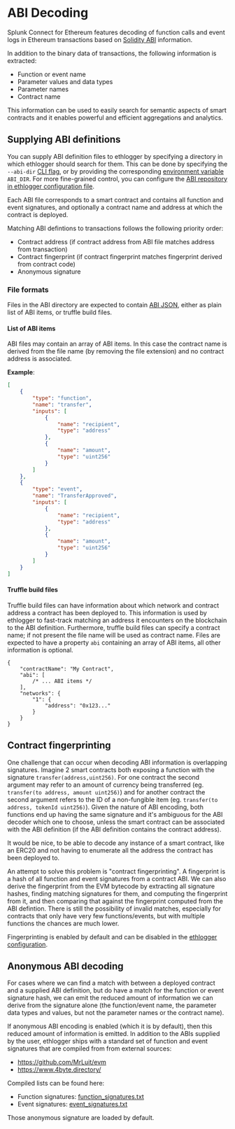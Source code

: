 # ABI Decoding

Splunk Connect for Ethereum features decoding of function calls and event logs in Ethereum transactions based on [Solidity ABI](https://solidity.readthedocs.io/en/develop/abi-spec.html) information.

In addition to the binary data of transactions, the following information is extracted:

-   Function or event name
-   Parameter values and data types
-   Parameter names
-   Contract name

This information can be used to easily search for semantic aspects of smart contracts and it enables powerful and efficient aggregations and analytics.

## Supplying ABI definitions

You can supply ABI definition files to ethlogger by specifying a directory in which ethlogger should search for them. This can be done by specifying the `--abi-dir` [CLI flag](./cli.md), or by providing the corresponding [environment variable](./cli.md#environment-variables) `ABI_DIR`. For more fine-grained control, you can configure the [ABI repository in ethlogger configuration file](./configuration.md#abirepository).

Each ABI file corresponds to a smart contract and contains all function and event signatures, and optionally a contract name and address at which the contract is deployed.

Matching ABI defintions to transactions follows the following priority order:

-   Contract address (if contract address from ABI file matches address from transaction)
-   Contract fingerprint (if contract fingerprint matches fingerprint derived from contract code)
-   Anonymous signature

### File formats

Files in the ABI directory are expected to contain [ABI JSON](https://solidity.readthedocs.io/en/develop/abi-spec.html#abi-json), either as plain list of ABI items, or truffle build files.

#### List of ABI items

ABI files may contain an array of ABI items. In this case the contract name is derived from the file name (by removing the file extension) and no contract address is associated.

**Example**:

```json
[
    {
        "type": "function",
        "name": "transfer",
        "inputs": [
            {
                "name": "recipient",
                "type": "address"
            },
            {
                "name": "amount",
                "type": "uint256"
            }
        ]
    },
    {
        "type": "event",
        "name": "TransferApproved",
        "inputs": [
            {
                "name": "recipient",
                "type": "address"
            },
            {
                "name": "amount",
                "type": "uint256"
            }
        ]
    }
]
```

#### Truffle build files

Truffle build files can have information about which network and contract address a contract has been deployed to. This information is used by ethlogger to fast-track matching an address it encounters on the blockchain to the ABI definition. Furthermore, truffle build files can specify a contract name; if not present the file name will be used as contract name. Files are expected to have a property `abi` containing an array of ABI items, all other information is optional.

```jsonc
{
    "contractName": "My Contract",
    "abi": [
        /* ... ABI items */
    ],
    "networks": {
        "1": {
            "address": "0x123..."
        }
    }
}
```

## Contract fingerprinting

One challenge that can occur when decoding ABI information is overlapping signatures. Imagine 2 smart contracts both exposing a function with the signature `transfer(address,uint256)`. For one contract the second argument may refer to an amount of currency being transferred (eg. `transfer(to address, amount uint256)`) and for another contract the second argument refers to the ID of a non-fungible item (eg. `transfer(to address, tokenId uint256)`). Given the nature of ABI encoding, both functions end up having the same signature and it's ambiguous for the ABI decoder which one to choose, unless the smart contract can be associated with the ABI definition (if the ABI definition contains the contract address).

It would be nice, to be able to decode any instance of a smart contract, like an ERC20 and not having to enumerate all the address the contract has been deployed to.

An attempt to solve this problem is "contract fingerprinting". A fingerprint is a hash of all function and event signatures from a contract ABI. We can also derive the fingerprint from the EVM bytecode by extracting all signature hashes, finding matching signatures for them, and computing the fingerprint from it, and then comparing that against the fingerprint computed from the ABI defintion. There is still the possibility of invalid matches, especially for contracts that only have very few functions/events, but with multiple functions the chances are much lower.

Fingerprinting is enabled by default and can be disabled in the [ethlogger configuration](./configuration.md#abirepository).

## Anonymous ABI decoding

For cases where we can find a match with between a deployed contract and a supplied ABI definition, but do have a match for the function or event signature hash, we can emit the reduced amount of information we can derive from the signature alone (the function/event name, the parameter data types and values, but not the parameter names or the contract name).

If anonymous ABI encoding is enabled (which it is by default), then this reduced amount of information is emitted. In addition to the ABIs supplied by the user, ethlogger ships with a standard set of function and event signatures that are compiled from from external sources:

-   https://github.com/MrLuit/evm
-   https://www.4byte.directory/

Compiled lists can be found here:

-   Function signatures: [function_signatures.txt](../data/function_signatures.txt)
-   Event signatures: [event_signatures.txt](../data/event_signatures.txt)

Those anonymous signature are loaded by default.
